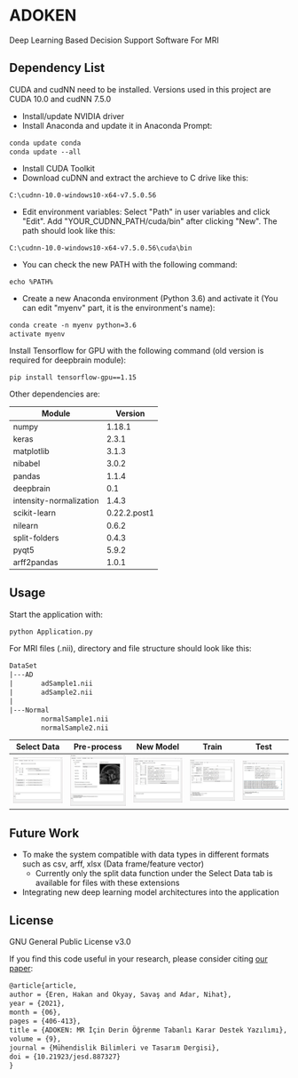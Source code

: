 # ADOKEN
Deep Learning Based Decision Support Software For MRI

## Dependency List

CUDA and cudNN need to be installed. Versions used in this project are CUDA 10.0 and cudNN 7.5.0
- Install/update NVIDIA driver
- Install Anaconda and update it in Anaconda Prompt:
```
conda update conda
conda update --all 
```
- Install CUDA Toolkit
- Download cuDNN and extract the archieve to C drive like this:
```
C:\cudnn-10.0-windows10-x64-v7.5.0.56
```
- Edit environment variables: Select "Path" in user variables and click "Edit". Add "YOUR_CUDNN_PATH/cuda/bin" after clicking "New". The path should look like this:
```
C:\cudnn-10.0-windows10-x64-v7.5.0.56\cuda\bin
```
- You can check the new PATH with the following command:
```
echo %PATH%
```
- Create a new Anaconda environment (Python 3.6) and activate it (You can edit "myenv" part, it is the environment's name):
```
conda create -n myenv python=3.6
activate myenv
```

Install Tensorflow for GPU with the following command (old version is required for deepbrain module):
```
pip install tensorflow-gpu==1.15
```

Other dependencies are:

| Module | Version |
| ------ | ------ |
| numpy | 1.18.1 |
| keras | 2.3.1 |
| matplotlib | 3.1.3 |
| nibabel | 3.0.2 |
| pandas | 1.1.4 |
| deepbrain | 0.1 |
| intensity-normalization | 1.4.3 |
| scikit-learn | 0.22.2.post1 |
| nilearn | 0.6.2 |
| split-folders | 0.4.3 |
| pyqt5 | 5.9.2 |
| arff2pandas | 1.0.1 |

## Usage

Start the application with:
```
python Application.py
```

For MRI files (.nii), directory and file structure should look like this:
```
DataSet
|---AD
|       adSample1.nii
|       adSample2.nii
|
|---Normal
        normalSample1.nii
        normalSample2.nii
```

| Select Data | Pre-process | New Model | Train | Test |
| ------ | ------ | ------ | ------ | ------ |
| ![tabSelectData.jpg](https://github.com/haeren/adoken/blob/main/readme-images/tabSelectData.jpg?raw=true) | ![tabPreprocess.jpg](https://github.com/haeren/adoken/blob/main/readme-images/tabPreprocess.jpg?raw=true) |![tabCreateModel.jpg](https://github.com/haeren/adoken/blob/main/readme-images/tabCreateModel.jpg?raw=true) |![tabTrain.jpg](https://github.com/haeren/adoken/blob/main/readme-images/tabTrain.jpg?raw=true) |![tabTest.jpg](https://github.com/haeren/adoken/blob/main/readme-images/tabTest.jpg?raw=true) |

## Future Work
- To make the system compatible with data types in different formats such as csv, arff, xlsx (Data frame/feature vector)
  - Currently only the split data function under the Select Data tab is available for files with these extensions
- Integrating new deep learning model architectures into the application

## License

GNU General Public License v3.0

If you find this code useful in your research, please consider citing [our paper](https://dergipark.org.tr/en/pub/jesd/issue/62893/887327):

```
@article{article,
author = {Eren, Hakan and Okyay, Savaş and Adar, Nihat},
year = {2021},
month = {06},
pages = {406-413},
title = {ADOKEN: MR İçin Derin Öğrenme Tabanlı Karar Destek Yazılımı},
volume = {9},
journal = {Mühendislik Bilimleri ve Tasarım Dergisi},
doi = {10.21923/jesd.887327}
}
```
